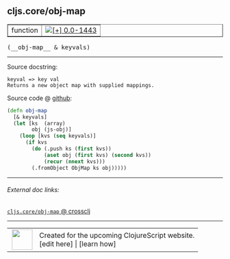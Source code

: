 ## cljs.core/obj-map



 <table border="1">
<tr>
<td>function</td>
<td><a href="https://github.com/cljsinfo/cljs-api-docs/tree/0.0-1443"><img valign="middle" alt="[+] 0.0-1443" title="Added in 0.0-1443" src="https://img.shields.io/badge/+-0.0--1443-lightgrey.svg"></a> </td>
</tr>
</table>


 <samp>
(__obj-map__ & keyvals)<br>
</samp>

---





Source docstring:

```
keyval => key val
Returns a new object map with supplied mappings.
```


Source code @ [github](https://github.com/clojure/clojurescript/blob/r2356/src/cljs/cljs/core.cljs#L6802-L6813):

```clj
(defn obj-map
  [& keyvals]
  (let [ks  (array)
        obj (js-obj)]
    (loop [kvs (seq keyvals)]
      (if kvs
        (do (.push ks (first kvs))
            (aset obj (first kvs) (second kvs))
            (recur (nnext kvs)))
        (.fromObject ObjMap ks obj)))))
```

<!--
Repo - tag - source tree - lines:

 <pre>
clojurescript @ r2356
└── src
    └── cljs
        └── cljs
            └── <ins>[core.cljs:6802-6813](https://github.com/clojure/clojurescript/blob/r2356/src/cljs/cljs/core.cljs#L6802-L6813)</ins>
</pre>

-->

---



###### External doc links:

[`cljs.core/obj-map` @ crossclj](http://crossclj.info/fun/cljs.core.cljs/obj-map.html)<br>

---

 <table>
<tr><td>
<img valign="middle" align="right" width="48px" src="http://i.imgur.com/Hi20huC.png">
</td><td>
Created for the upcoming ClojureScript website.<br>
[edit here] | [learn how]
</td></tr></table>

[edit here]:https://github.com/cljsinfo/cljs-api-docs/blob/master/cljsdoc/cljs.core/obj-map.cljsdoc
[learn how]:https://github.com/cljsinfo/cljs-api-docs/wiki/cljsdoc-files

<!--

This information was too distracting to show to readers, but I'll leave it
commented here since it is helpful to:

- pretty-print the data used to generate this document
- and show how to retrieve that data



The API data for this symbol:

```clj
{:ns "cljs.core",
 :name "obj-map",
 :signature ["[& keyvals]"],
 :history [["+" "0.0-1443"]],
 :type "function",
 :full-name-encode "cljs.core/obj-map",
 :source {:code "(defn obj-map\n  [& keyvals]\n  (let [ks  (array)\n        obj (js-obj)]\n    (loop [kvs (seq keyvals)]\n      (if kvs\n        (do (.push ks (first kvs))\n            (aset obj (first kvs) (second kvs))\n            (recur (nnext kvs)))\n        (.fromObject ObjMap ks obj)))))",
          :title "Source code",
          :repo "clojurescript",
          :tag "r2356",
          :filename "src/cljs/cljs/core.cljs",
          :lines [6802 6813]},
 :full-name "cljs.core/obj-map",
 :docstring "keyval => key val\nReturns a new object map with supplied mappings."}

```

Retrieve the API data for this symbol:

```clj
;; from Clojure REPL
(require '[clojure.edn :as edn])
(-> (slurp "https://raw.githubusercontent.com/cljsinfo/cljs-api-docs/catalog/cljs-api.edn")
    (edn/read-string)
    (get-in [:symbols "cljs.core/obj-map"]))
```

-->
